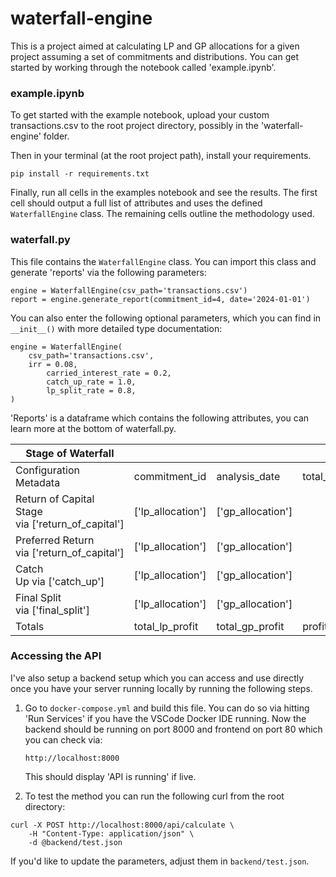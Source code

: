 # waterfall-engine

This is a project aimed at calculating LP and GP allocations for a given project assuming a set of commitments and distributions. You can get started by working through the notebook called 'example.ipynb'.

### example.ipynb

To get started with the example notebook, upload your custom transactions.csv to the root project directory, possibly in the 'waterfall-engine' folder.

Then in your terminal (at the root project path), install your requirements.

```
pip install -r requirements.txt
```

Finally, run all cells in the examples notebook and see the results. The first cell should output a full list of attributes and uses the defined `WaterfallEngine` class. The remaining cells outline the methodology used.

### waterfall.py

This file contains the `WaterfallEngine` class. You can import this class and generate 'reports' via the following parameters:

```
engine = WaterfallEngine(csv_path='transactions.csv')
report = engine.generate_report(commitment_id=4, date='2024-01-01')
```

You can also enter the following optional parameters, which you can find in `__init__()` with more detailed type documentation:

```
engine = WaterfallEngine(
	csv_path='transactions.csv', 
	irr = 0.08, 
        carried_interest_rate = 0.2, 
        catch_up_rate = 1.0, 
        lp_split_rate = 0.8,
)
```

'Reports' is a dataframe which contains the following attributes, you can learn more at the bottom of waterfall.py.

| Stage of Waterfall                                 |                   |                   |                                        |
| -------------------------------------------------- | ----------------- | ----------------- | -------------------------------------- |
| Configuration Metadata                             | commitment_id     | analysis_date     | total_commitment, total_distributions |
| Return of Capital Stage via ['return_of_capital'] | ['lp_allocation'] | ['gp_allocation'] |                                        |
| Preferred Return via ['return_of_capital']        | ['lp_allocation'] | ['gp_allocation'] |                                        |
| Catch Up via ['catch_up']                        | ['lp_allocation'] | ['gp_allocation'] |                                        |
| Final Split via ['final_split']                   | ['lp_allocation'] | ['gp_allocation'] |                                        |
| Totals                                             | total_lp_profit   | total_gp_profit   | profit_split_percentage                |

### Accessing the API

I've also setup a backend setup which you can access and use directly once you have your server running locally by running the following steps.

1. Go to `docker-compose.yml` and build this file. You can do so via hitting 'Run Services' if you have the VSCode Docker IDE running. Now the backend should be running on port 8000 and frontend on port 80 which you can check via:

   ```
   http://localhost:8000
   ```

   This should display 'API is running' if live.
2. To test the method you can run the following curl from the root directory:

```
curl -X POST http://localhost:8000/api/calculate \
	-H "Content-Type: application/json" \
	-d @backend/test.json
```

If you'd like to update the parameters, adjust them in `backend/test.json`.
